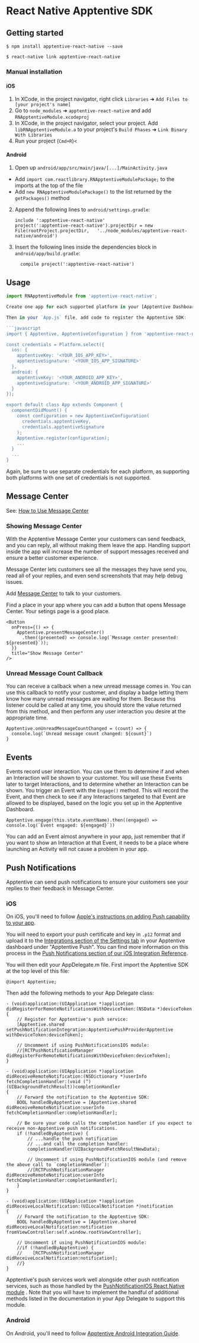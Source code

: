 
# React Native Apptentive SDK

## Getting started

`$ npm install apptentive-react-native --save`

`$ react-native link apptentive-react-native`

### Manual installation


#### iOS

1. In XCode, in the project navigator, right click `Libraries` ➜ `Add Files to [your project's name]`
2. Go to `node_modules` ➜ `apptentive-react-native` and add `RNApptentiveModule.xcodeproj`
3. In XCode, in the project navigator, select your project. Add `libRNApptentiveModule.a` to your project's `Build Phases` ➜ `Link Binary With Libraries`
4. Run your project (`Cmd+R`)<

#### Android

1. Open up `android/app/src/main/java/[...]/MainActivity.java`
  - Add `import com.reactlibrary.RNApptentiveModulePackage;` to the imports at the top of the file
  - Add `new RNApptentiveModulePackage()` to the list returned by the `getPackages()` method
2. Append the following lines to `android/settings.gradle`:
  	```
  	include ':apptentive-react-native'
  	project(':apptentive-react-native').projectDir = new File(rootProject.projectDir, 	'../node_modules/apptentive-react-native/android')
  	```
3. Insert the following lines inside the dependencies block in `android/app/build.gradle`:
  	```
      compile project(':apptentive-react-native')
  	```

## Usage
```javascript
import RNApptentiveModule from 'apptentive-react-native';

Create one app for each supported platform in your [Apptentive Dashboard](https://be.apptentive.com) (i.e. one Android app and one iOS app if you support both platforms that Apptentive supports). Then navigate to the [API & Development section under the Settings tab](https://be.apptentive.com/apps/current/settings/api) for each of your apps, and note the Apptentive App Key and Apptentive App Signature.

Then in your `App.js` file, add code to register the Apptentive SDK:

```javascript
import { Apptentive, ApptentiveConfiguration } from 'apptentive-react-native';

const credentials = Platform.select({
  ios: {
    apptentiveKey: '<YOUR_IOS_APP_KEY>',
    apptentiveSignature: '<YOUR_IOS_APP_SIGNATURE>'
  },
  android: {
    apptentiveKey: '<YOUR_ANDROID_APP_KEY>',
    apptentiveSignature: '<YOUR_ANDROID_APP_SIGNATURE>'
  }
});

export default class App extends Component {
  componentDidMount() {
    const configuration = new ApptentiveConfiguration(
      credentials.apptentiveKey,
      credentials.apptentiveSignature
    );
    Apptentive.register(configuration);
    ...
  }
  ...
}
```

Again, be sure to use separate credentials for each platform, as supporting both platforms with one set of credentials is not supported.

## Message Center

See: [How to Use Message Center](https://learn.apptentive.com/knowledge-base/how-to-use-message-center/)

### Showing Message Center

With the Apptentive Message Center your customers can send feedback, and you can reply, all without making them leave the app. Handling support inside the app will increase the number of support messages received and ensure a better customer experience.

Message Center lets customers see all the messages they have send you, read all of your replies, and even send screenshots that may help debug issues.

Add [Message Center](http://learn.apptentive.com/knowledge-base/apptentive-android-sdk-features/#message-center) to talk to your customers.

Find a place in your app where you can add a button that opens Message Center. Your setings page is a good place.

```
<Button
  onPress={() => {
    Apptentive.presentMessageCenter()
      .then((presented) => console.log(`Message center presented: ${presented}`));
  }}
  title="Show Message Center"
/>
```

### Unread Message Count Callback

You can receive a callback when a new unread message comes in. You can use this callback to notify your customer, and display a badge letting them know how many unread messages are waiting for them. Because this listener could be called at any time, you should store the value returned from this method, and then perform any user interaction you desire at the appropriate time.
```
Apptentive.onUnreadMessageCountChanged = (count) => {
  console.log(`Unread message count changed: ${count}`)
}
```

## Events

Events record user interaction. You can use them to determine if and when an Interaction will be shown to your customer. You will use these Events later to target Interactions, and to determine whether an Interaction can be shown. You trigger an Event with the `Engage()` method. This will record the Event, and then check to see if any Interactions targeted to that Event are allowed to be displayed, based on the logic you set up in the Apptentive Dashboard.
  
```
Apptentive.engage(this.state.eventName).then((engaged) => console.log(`Event engaged: ${engaged}`))
```
You can add an Event almost anywhere in your app, just remember that if you want to show an Interaction at that Event, it needs to be a place where launching an Activity will not cause a problem in your app.

## Push Notifications
Apptentive can send push notifications to ensure your customers see your replies to their feedback in Message Center.  
  
### iOS

On iOS, you'll need to follow [Apple's instructions on adding Push capability to your app](https://help.apple.com/xcode/mac/current/#/devdfd3d04a1). 

You will need to export your push certificate and key in `.p12` format and upload it to the [Integrations section of the Settings tab](https://be.apptentive.com/apps/current/settings/integrations) in your Apptentive dashboard under "Apptentive Push". You can find more information on this process in the [Push Notifications section of our iOS Integration Reference](https://learn.apptentive.com/knowledge-base/ios-integration-reference/#push-notifications).

You will then edit your AppDelegate.m file. First import the Apptentive SDK at the top level of this file:

```
@import Apptentive;
```

Then add the following methods to your App Delegate class:

```
- (void)application:(UIApplication *)application didRegisterForRemoteNotificationsWithDeviceToken:(NSData *)deviceToken
{
    // Register for Apptentive's push service:
    [Apptentive.shared setPushNotificationIntegration:ApptentivePushProviderApptentive withDeviceToken:deviceToken];

    // Uncomment if using PushNotificationsIOS module:
    //[RCTPushNotificationManager didRegisterForRemoteNotificationsWithDeviceToken:deviceToken];
}

- (void)application:(UIApplication *)application didReceiveRemoteNotification:(NSDictionary *)userInfo fetchCompletionHandler:(void (^)(UIBackgroundFetchResult))completionHandler
{
    // Forward the notification to the Apptentive SDK:
    BOOL handledByApptentive = [Apptentive.shared didReceiveRemoteNotification:userInfo fetchCompletionHandler:completionHandler];

    // Be sure your code calls the completion handler if you expect to receive non-Apptentive push notifications.
    if (!handledByApptentive) {
        // ...handle the push notification
        // ...and call the completion handler:
        completionHandler(UIBackgroundFetchResultNewData);

        // Uncomment if using PushNotificationIOS module (and remove the above call to `completionHandler`):
        //[RCTPushNotificationManager didReceiveRemoteNotification:userInfo fetchCompletionHandler:completionHandler]; 
    }
}

- (void)application:(UIApplication *)application didReceiveLocalNotification:(UILocalNotification *)notification
{
    // Forward the notification to the Apptentive SDK:
    BOOL handledByApptentive = [Apptentive.shared didReceiveLocalNotification:notification fromViewController:self.window.rootViewController];

    // Uncomment if using PushNotificationIOS module:
    //if (!handledByApptentive) {
    //    [RCTPushNotificationManager didReceiveLocalNotification:notification];
    //}
}
```

Apptentive's push services work well alongside other push notification services, such as those handled by the [PushNotificationIOS React Native module](https://facebook.github.io/react-native/docs/pushnotificationios.html) . Note that you will have to implement the handful of additional methods listed in the documentation in your App Delegate to support this module.

### Android
  
On Android, you'll need to follow [Apptentive Android Integration Guide](https://learn.apptentive.com/knowledge-base/android-integration-reference/#push-notifications).
